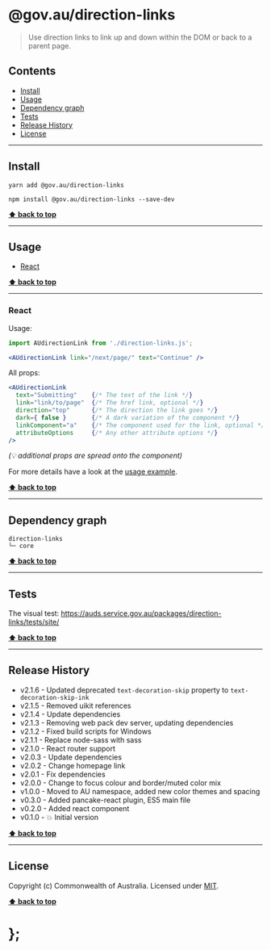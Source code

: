 @gov.au/direction-links
============

> Use direction links to link up and down within the DOM or back to a parent page.


## Contents

* [Install](#install)
* [Usage](#usage)
* [Dependency graph](#dependency-graph)
* [Tests](#tests)
* [Release History](#release-history)
* [License](#license)


----------------------------------------------------------------------------------------------------------------------------------------------------------------


## Install


```shell
yarn add @gov.au/direction-links
```

```shell
npm install @gov.au/direction-links --save-dev
```


**[⬆ back to top](#contents)**


----------------------------------------------------------------------------------------------------------------------------------------------------------------


## Usage


* [React](#react)


**[⬆ back to top](#contents)**


----------------------------------------------------------------------------------------------------------------------------------------------------------------


### React

Usage:

```jsx
import AUdirectionLink from './direction-links.js';

<AUdirectionLink link="/next/page/" text="Continue" />
```

All props:

```jsx
<AUdirectionLink
  text="Submitting"    {/* The text of the link */}
  link="link/to/page"  {/* The href link, optional */}
  direction="top"      {/* The direction the link goes */}
  dark={ false }       {/* A dark variation of the component */}
  linkComponent="a"    {/* The component used for the link, optional */}
  attributeOptions     {/* Any other attribute options */}
/>
```
_(💡 additional props are spread onto the component)_

For more details have a look at the [usage example](https://github.com/govau/design-system-components/tree/master/packages/direction-links/tests/react/index.js).


**[⬆ back to top](#contents)**


----------------------------------------------------------------------------------------------------------------------------------------------------------------


## Dependency graph

```shell
direction-links
└─ core
```


**[⬆ back to top](#contents)**


----------------------------------------------------------------------------------------------------------------------------------------------------------------


## Tests

The visual test: https://auds.service.gov.au/packages/direction-links/tests/site/


**[⬆ back to top](#contents)**


----------------------------------------------------------------------------------------------------------------------------------------------------------------


## Release History

* v2.1.6 - Updated deprecated `text-decoration-skip` property to `text-decoration-skip-ink`
* v2.1.5 - Removed uikit references
* v2.1.4 - Update dependencies
* v2.1.3 - Removing web pack dev server, updating dependencies
* v2.1.2 - Fixed build scripts for Windows
* v2.1.1 - Replace node-sass with sass
* v2.1.0 - React router support
* v2.0.3 - Update dependencies
* v2.0.2 - Change homepage link
* v2.0.1 - Fix dependencies
* v2.0.0 - Change to focus colour and border/muted color mix
* v1.0.0 - Moved to AU namespace, added new color themes and spacing
* v0.3.0 - Added pancake-react plugin, ES5 main file
* v0.2.0 - Added react component
* v0.1.0 - 💥 Initial version


**[⬆ back to top](#contents)**


----------------------------------------------------------------------------------------------------------------------------------------------------------------


## License

Copyright (c) Commonwealth of Australia.
Licensed under [MIT](https://raw.githubusercontent.com/govau/design-system-components/packages/core/master/LICENSE).


**[⬆ back to top](#contents)**

# };
